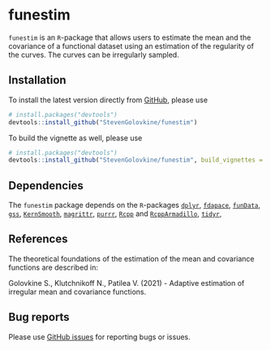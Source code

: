 
<!-- README.md is generated from README.Rmd. Please edit that file -->

# funestim

<!-- badges: start -->
<!-- badges: end -->

`funestim` is an `R`-package that allows users to estimate the mean and
the covariance of a functional dataset using an estimation of the
regularity of the curves. The curves can be irregularly sampled.

## Installation

To install the latest version directly from
[GitHub](https://github.com/), please use

``` r
# install.packages("devtools")
devtools::install_github("StevenGolovkine/funestim")
```

To build the vignette as well, please use

``` r
# install.packages("devtools")
devtools::install_github("StevenGolovkine/funestim", build_vignettes = TRUE)
```

## Dependencies

The `funestim` package depends on the `R`-packages
[`dplyr`](https://CRAN.R-project.org/package=dplyr),
[`fdapace`](https://CRAN.R-project.org/package=fdapace),
[`funData`](https://CRAN.R-project.org/package=funData),
[`gss`](https://CRAN.R-project.org/package=gss),
[`KernSmooth`](https://CRAN.R-project.org/package=KernSmooth),
[`magrittr`](https://CRAN.R-project.org/package=magrittr),
[`purrr`](https://CRAN.R-project.org/package=purrr),
[`Rcpp`](https://CRAN.R-project.org/package=Rcpp) and
[`RcppArmadillo`](https://CRAN.R-project.org/package=RcppArmadillo),
[`tidyr`](https://CRAN.R-project.org/package=tidyr),

## References

The theoretical foundations of the estimation of the mean and covariance
functions are described in:

Golovkine S., Klutchnikoff N., Patilea V. (2021) - Adaptive estimation
of irregular mean and covariance functions.

## Bug reports

Please use [GitHub
issues](https://github.com/StevenGolovkine/simulater/issues) for
reporting bugs or issues.
